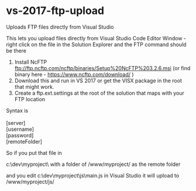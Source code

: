 # vs-2017-ftp-upload
Uploads FTP files directly from Visual Studio

This lets you upload files directly from Visual Studio Code Editor Window - right click on the file in the Solution Explorer and the FTP command should be there

1. Install NcFTP ftp://ftp.ncftp.com/ncftp/binaries/Setup%20NcFTP%203.2.6.msi (or find binary here - https://www.ncftp.com/download/ )
1. Download this and run in VS 2017 or get the VISX package in the root that might work.
1. Create a ftp.ext.settings at the root of the solution that maps with your FTP location

Syntax is\
\
[server]\
[username]\
[password]\
[remoteFolder]


So if you put that file in

c:\dev\myproject\ with a folder of /www/myproject/ as the remote folder

and you edit c:\dev\myproject\js\main.js in Visual Studio it will upload to /www/myproject/js/




